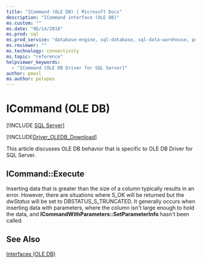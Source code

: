 ```yaml
---
title: "ICommand (OLE DB) | Microsoft Docs"
description: "ICommand interface (OLE DB)"
ms.custom: ""
ms.date: "06/14/2018"
ms.prod: sql
ms.prod_service: "database-engine, sql-database, sql-data-warehouse, pdw"
ms.reviewer: ""
ms.technology: connectivity
ms.topic: "reference"
helpviewer_keywords: 
  - "ICommand [OLE DB Driver for SQL Server]"
author: pmasl
ms.author: pelopes
---
```

# ICommand (OLE DB)
[!INCLUDE [SQL Server](../../../includes/applies-to-version/sql-asdb-asdbmi-asa-pdw.md)]

[!INCLUDE[Driver_OLEDB_Download](../../../includes/driver_oledb_download.md)]

  This article discusses OLE DB behavior that is specific to OLE DB Driver for SQL Server.  
  
## ICommand::Execute  
 Inserting data that is greater than the size of a column typically results in an error. However, there are situations where S_OK will be returned but the *dwStatus* will be set to DBSTATUS_S_TRUNCATED. It generally occurs when inserting data with parameters, where the column isn't large enough to hold the data, and **ICommandWithParameters::SetParameterInfo** hasn't been called.  
  
## See Also  
 [Interfaces &#40;OLE DB&#41;](../../oledb/ole-db-interfaces/oledb-driver-for-sql-server-ole-db-interfaces.md)
  
  

